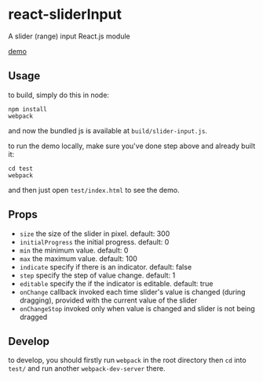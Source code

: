 # react-sliderInput
A slider (range) input React.js module

[demo](http://chbdetta.github.io/react-sliderInput)

## Usage
to build, simply do this in node:
```
npm install
webpack
```
and now the bundled js is available at `build/slider-input.js`.

to run the demo locally, make sure you've done step above and already built it:
```
cd test
webpack
```
and then just open `test/index.html` to see the demo.

## Props
- `size` the size of the slider in pixel. default: 300
- `initialProgress` the initial progress. default: 0
- `min` the minimum value. default: 0
- `max` the maximum value. default: 100
- `indicate` specify if there is an indicator. default: false
- `step` specify the step of value change. default: 1
- `editable` specify the if the indicator is editable. default: true
- `onChange` callback invoked each time slider's value is changed (during dragging), provided with the current value of the slider
- `onChangeStop` invoked only when value is changed and slider is not being dragged 

## Develop
to develop, you should firstly run `webpack` in the root directory then `cd` into `test/` and run another `webpack-dev-server` there.